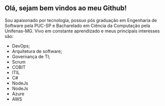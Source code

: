 ## Olá, sejam bem vindos ao meu Github!

Sou apaixonado por tecnologia, possuo pós graduação em Engenharia de Software pela PUC-SP  e Bacharelado em Ciência da Computação pela Unifenas-MG. Vivo em constante aprendizado e meus principais interesses são:

- DevOps;
- Arquitetura de software;
- Governança de TI;
- Scrum
- COBIT
- ITIL
- C#
- NodeJs
- NodeJs
- Azure
- AWS
